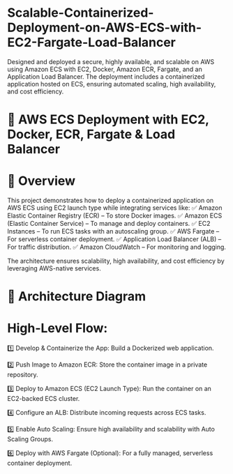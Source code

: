 # Scalable-Containerized-Deployment-on-AWS-ECS-with-EC2-Fargate-Load-Balancer
Designed and deployed a secure, highly available, and scalable on AWS using Amazon ECS with EC2, Docker, Amazon ECR, Fargate, and an Application Load Balancer. The deployment includes a containerized application hosted on ECS, ensuring automated scaling, high availability, and cost efficiency.

# 📌 AWS ECS Deployment with EC2, Docker, ECR, Fargate & Load Balancer

# 🚀 Overview

This project demonstrates how to deploy a containerized application on AWS ECS using EC2 launch type while integrating services like:
✅ Amazon Elastic Container Registry (ECR) – To store Docker images.
✅ Amazon ECS (Elastic Container Service) – To manage and deploy containers.
✅ EC2 Instances – To run ECS tasks with an autoscaling group.
✅ AWS Fargate – For serverless container deployment.
✅ Application Load Balancer (ALB) – For traffic distribution.
✅ Amazon CloudWatch – For monitoring and logging.

The architecture ensures scalability, high availability, and cost efficiency by leveraging AWS-native services.

# 📸 Architecture Diagram

# High-Level Flow:

1️⃣ Develop & Containerize the App: Build a Dockerized web application.

2️⃣ Push Image to Amazon ECR: Store the container image in a private repository.

3️⃣ Deploy to Amazon ECS (EC2 Launch Type): Run the container on an EC2-backed ECS cluster.

4️⃣ Configure an ALB: Distribute incoming requests across ECS tasks.

5️⃣ Enable Auto Scaling: Ensure high availability and scalability with Auto Scaling Groups.

6️⃣ Deploy with AWS Fargate (Optional): For a fully managed, serverless container deployment.
